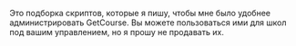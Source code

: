 Это подборка скриптов, которые я пишу, чтобы мне было удобнее администрировать GetCourse. 
Вы можете пользоваться ими для школ под вашим управлением, но я прошу не продавать их.
